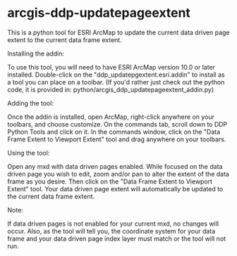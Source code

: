 # arcgis-ddp-updatepageextent


This is a python tool for ESRI ArcMap to update the current data driven page extent to the current data frame extent.

Installing the addin:

To use this tool, you will need to have ESRI ArcMap version 10.0 or later installed. Double-click on the "ddp_updatepgextent.esri.addin" to install as a tool you can place on a toolbar. (If you'd rather just check out the python code, it is provided in: python/arcgis_ddp_updatepageextent_addin.py)


Adding the tool:

Once the addin is installed, open ArcMap, right-click anywhere on your toolbars, and choose customize. On the commands tab, scroll down to DDP Python Tools and click on it. In the commands window, click on the "Data Frame Extent to Viewport Extent" tool and drag anywhere on your toolbars.


Using the tool:

Open any mxd with data driven pages enabled. While focused on the data driven page you wish to edit, zoom and/or pan to alter the extent of the data frame as you desire. Then click on the "Data Frame Extent to Viewport Extent" tool. Your data driven page extent will automatically be updated to the current data frame extent.


Note:

If data driven pages is not enabled for your current mxd, no changes will occur. Also, as the tool will tell you, the coordinate system for your data frame and your data driven page index layer must match or the tool will not run.
